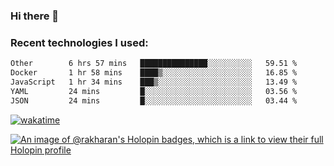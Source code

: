 ### Hi there 👋

### Recent technologies I used:
<!--START_SECTION:waka-->

```txt
Other        6 hrs 57 mins   ███████████████░░░░░░░░░░   59.51 %
Docker       1 hr 58 mins    ████▒░░░░░░░░░░░░░░░░░░░░   16.85 %
JavaScript   1 hr 34 mins    ███▒░░░░░░░░░░░░░░░░░░░░░   13.49 %
YAML         24 mins         █░░░░░░░░░░░░░░░░░░░░░░░░   03.56 %
JSON         24 mins         █░░░░░░░░░░░░░░░░░░░░░░░░   03.44 %
```

<!--END_SECTION:waka-->
[![wakatime](https://wakatime.com/badge/user/fe50d444-0cee-4d14-a0b3-b9e8509eb4d0.svg)](https://wakatime.com/@fe50d444-0cee-4d14-a0b3-b9e8509eb4d0)

[![An image of @rakharan's Holopin badges, which is a link to view their full Holopin profile](https://holopin.me/rakharan)](https://holopin.io/@rakharan)
